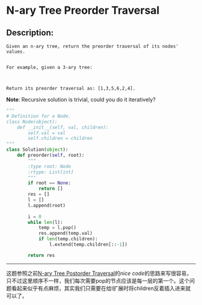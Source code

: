 # N-ary Tree Preorder Traversal
## Description:
```
Given an n-ary tree, return the preorder traversal of its nodes' values.
 

For example, given a 3-ary tree:

 

Return its preorder traversal as: [1,3,5,6,2,4].
```
**Note**: Recursive solution is trivial, could you do it iteratively?

```python
"""
# Definition for a Node.
class Node(object):
    def __init__(self, val, children):
        self.val = val
        self.children = children
"""
class Solution(object):
    def preorder(self, root):
        """
        :type root: Node
        :rtype: List[int]
        """
        if root == None:
            return []
        res = []
        l = []
        l.append(root)
        
        i = 0
        while len(l):
            temp = l.pop()
            res.append(temp.val)
            if len(temp.children):
                l.extend(temp.children[::-1])

        return res
```
******************************************
这题参照之前[N-ary Tree Postorder Traversal](https://github.com/chenfeng123456/leetcode/blob/tree/n-ary_tree_postorder_traversal.mkd)的*nice code*的思路来写很容易，只不过这里顺序不一样，我们每次需要pop的节点应该是每一层的第一个。这个问题看起来似乎有点麻烦，其实我们只需要在给l扩展时将children反着插入进来就可以了。